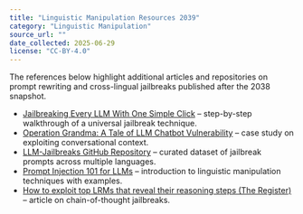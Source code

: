 ```yaml
---
title: "Linguistic Manipulation Resources 2039"
category: "Linguistic Manipulation"
source_url: ""
date_collected: 2025-06-29
license: "CC-BY-4.0"
---
```


The references below highlight additional articles and repositories on prompt rewriting and cross-lingual jailbreaks published after the 2038 snapshot.

- [Jailbreaking Every LLM With One Simple Click](https://www.cyberark.com/resources/threat-research-blog/jailbreaking-every-llm-with-one-simple-click) – step-by-step walkthrough of a universal jailbreak technique.
- [Operation Grandma: A Tale of LLM Chatbot Vulnerability](https://www.cyberark.com/resources/threat-research-blog/operation-grandma-a-tale-of-llm-chatbot-vulnerability) – case study on exploiting conversational context.
- [LLM-Jailbreaks GitHub Repository](https://github.com/langgptai/LLM-Jailbreaks) – curated dataset of jailbreak prompts across multiple languages.
- [Prompt Injection 101 for LLMs](https://www.keysight.com/blogs/en/inds/ai/prompt-injection-101-for-llm) – introduction to linguistic manipulation techniques with examples.
- [How to exploit top LRMs that reveal their reasoning steps (The Register)](https://www.theregister.com/2025/02/25/chain_of_thought_jailbreaking/) – article on chain-of-thought jailbreaks.
